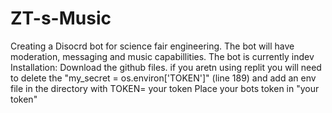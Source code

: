 # ZT-s-Music
Creating a Disocrd bot for science fair engineering. The bot will have moderation, messaging and music capabillities.
The bot is currently indev
Installation:
  Download the github files.
  if you aretn using replit you will need to delete the "my_secret = os.environ['TOKEN']" (line 189) and add an env file in the directory with TOKEN= your token Place your bots token in "your token"